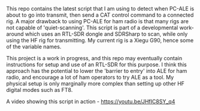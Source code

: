 This repo contains the latest script that I am using to detect when PC-ALE is about to go into transmit, then send a CAT control command to a connected rig.
A major drawback to using PC-ALE for ham radio is that many rigs are not capable of 'quiet-scanning'. This script is part of a developmental work-around which uses an RTL-SDR dongle and SDRSharp to scan, while only using the HF rig for transmitting.
My current rig is a Xiegu G90, hence some of the variable names.

This project is a work in progress, and this repo may eventually contain instructions for setup and use of an RTL-SDR for this purpose. I think this approach has the potential to lower the 'barrier to entry' into ALE for ham radio, and encourage a lot of ham operators to try ALE as a tool.
My physical setup is only marginally more complex than setting up other HF digital modes such as FT8.

A video showing this script in action - https://youtu.be/JHfIC8SY_q4
